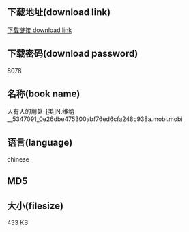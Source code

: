 ## 下载地址(download link)
[下载链接 download link](https://tutu365.netlify.app/?s=%E4%BA%BA%E6%9C%89%E4%BA%BA%E7%9A%84%E7%94%A8%E5%A4%84_%5B%E7%BE%8E%5DN.%E7%BB%B4%E7%BA%B3__5347091_0e26dbe475300abf76ed6cfa248c938a.mobi)

## 下载密码(download password)
8078

## 名称(book name)
人有人的用处_[美]N.维纳__5347091_0e26dbe475300abf76ed6cfa248c938a.mobi.mobi

## 语言(language)
chinese

## MD5


## 大小(filesize)
433 KB
